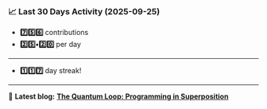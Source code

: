 <!--START_STATS-->
### 📈 Last 30 Days Activity (2025-09-25)  
- **7️⃣5️⃣6️⃣** contributions  
- **2️⃣5️⃣•2️⃣0️⃣** per day
---
- **1️⃣1️⃣7️⃣** day streak!
---
📝 **Latest blog:** [**The Quantum Loop: Programming in Superposition**](https://andriak.com/blog/quantum-loop)
<!--END_STATS-->
